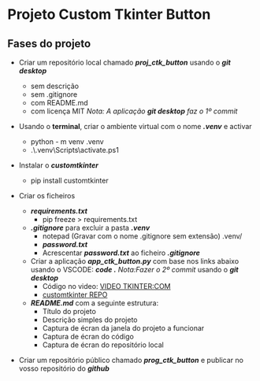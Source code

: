 # Projeto Custom Tkinter Button

## Fases do projeto

- Criar um repositório local chamado ***proj_ctk_button*** usando o ***git desktop***
    - sem descrição
    - sem .gitignore
    - com README.md
    - com licença MIT
_Nota: A aplicação ***git desktop*** faz o 1º commit_	
- Usando o **terminal**, criar o ambiente virtual com o nome ***.venv*** e activar
    - python - m venv .venv
    - .\\.venv\Scripts\activate.ps1

- Instalar o ***customtkinter***
    - pip install customtkinter

- Criar os ficheiros
    - ***requirements.txt***
        - pip freeze > requirements.txt
    - ***.gitignore*** para excluir a pasta ***.venv***
        - notepad (Gravar com o nome .gitignore sem extensão)
            .venv/
        - ***password.txt***
        - Acrescentar ***password.txt*** ao ficheiro ***.gitignore***
    - Criar a aplicação ***app_ctk_button.py*** com base nos links abaixo usando o VSCODE: ***code .***
    _Nota:Fazer o 2º commit_ usando o ***git desktop*** 
        - Código no video: [VIDEO TKINTER:COM](https://www.youtube.com/watch?v=WE1IuPOICxE)
        - [customtkinter REPO](https://github.com/TomSchimansky/CustomTkinter)
    - ***README.md*** com a seguinte estrutura:
        - Título do projeto
        - Descrição simples do projeto
        - Captura de écran da janela do projeto a funcionar
        - Captura de écran do código
        - Captura de écran do repositório local   

- Criar um repositório público chamado ***prog_ctk_button*** e publicar no vosso repositório do ***github*** 